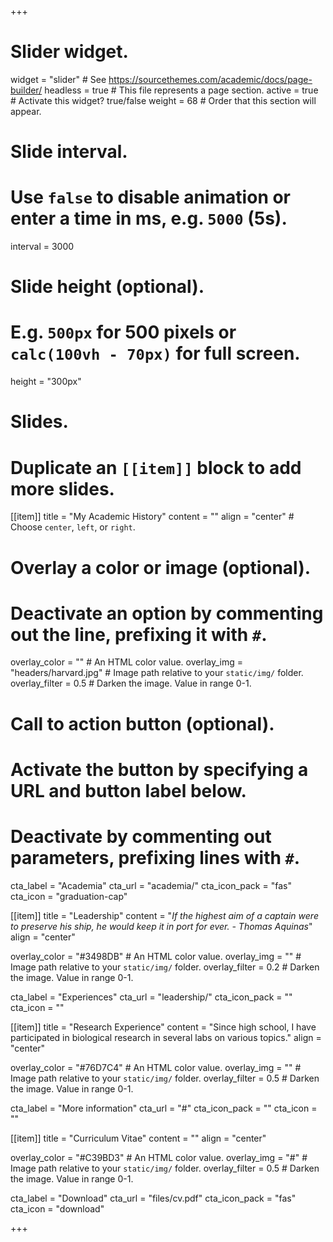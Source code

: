 +++
# Slider widget.
widget = "slider"  # See https://sourcethemes.com/academic/docs/page-builder/
headless = true  # This file represents a page section.
active = true  # Activate this widget? true/false
weight = 68  # Order that this section will appear.

# Slide interval.
# Use `false` to disable animation or enter a time in ms, e.g. `5000` (5s).
interval = 3000

# Slide height (optional).
# E.g. `500px` for 500 pixels or `calc(100vh - 70px)` for full screen.
height = "300px"

# Slides.
# Duplicate an `[[item]]` block to add more slides.
[[item]]
  title = "My Academic History"
  content = ""
  align = "center"  # Choose `center`, `left`, or `right`.

  # Overlay a color or image (optional).
  #   Deactivate an option by commenting out the line, prefixing it with `#`.
  overlay_color = ""  # An HTML color value.
  overlay_img = "headers/harvard.jpg"  # Image path relative to your `static/img/` folder.
  overlay_filter = 0.5  # Darken the image. Value in range 0-1.

  # Call to action button (optional).
  #   Activate the button by specifying a URL and button label below.
  #   Deactivate by commenting out parameters, prefixing lines with `#`.
  cta_label = "Academia"
  cta_url = "academia/"
  cta_icon_pack = "fas"
  cta_icon = "graduation-cap"

[[item]]
  title = "Leadership"
  content = "*If the highest aim of a captain were to preserve his ship, he would keep it in port for ever.  - Thomas Aquinas*"
  align = "center"

  overlay_color = "#3498DB"  # An HTML color value.
  overlay_img = ""  # Image path relative to your `static/img/` folder.
  overlay_filter = 0.2  # Darken the image. Value in range 0-1.
  
  cta_label = "Experiences"
  cta_url = "leadership/"
  cta_icon_pack = ""
  cta_icon = ""

[[item]]
  title = "Research Experience"
  content = "Since high school, I have participated in biological research in several labs on various topics."
  align = "center"

  overlay_color = "#76D7C4"  # An HTML color value.
  overlay_img = ""  # Image path relative to your `static/img/` folder.
  overlay_filter = 0.5  # Darken the image. Value in range 0-1.
  
  cta_label = "More information"
  cta_url = "#"
  cta_icon_pack = ""
  cta_icon = ""
  
[[item]]
  title = "Curriculum Vitae"
  content = ""
  align = "center"

  overlay_color = "#C39BD3"  # An HTML color value.
  overlay_img = "#"  # Image path relative to your `static/img/` folder.
  overlay_filter = 0.5  # Darken the image. Value in range 0-1.
  
  cta_label = "Download"
  cta_url = "files/cv.pdf"
  cta_icon_pack = "fas"
  cta_icon = "download"

+++
